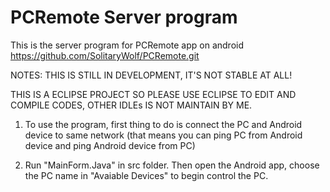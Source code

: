 # PCRemote Server program
This is the server program for PCRemote app on android
https://github.com/SolitaryWolf/PCRemote.git

NOTES: THIS IS STILL IN DEVELOPMENT, IT'S NOT STABLE AT ALL!

THIS IS A ECLIPSE PROJECT SO PLEASE USE ECLIPSE TO EDIT AND COMPILE CODES, OTHER IDLEs IS NOT MAINTAIN BY ME.

1. To use the program, first thing to do is connect the PC and Android device to same network (that means you can ping PC from Android device and ping Android device from PC)

2. Run "MainForm.Java" in src folder. Then open the Android app, choose the PC name in "Avaiable Devices" to begin control the PC.

